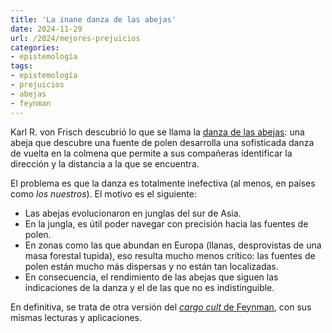 ```yaml
---
title: 'La inane danza de las abejas'
date: 2024-11-29
url: /2024/mejores-prejuicios
categories:
- epistemología
tags:
- epistemología
- prejuicios
- abejas
- feynman
---
```


Karl R. von Frisch descubrió lo que se llama la
[danza de las abejas](https://es.wikipedia.org/wiki/Danza_de_la_abeja): una abeja que descubre una fuente de polen desarrolla una sofisticada danza de vuelta en la colmena que permite a sus compañeras identificar la dirección y la distancia a la que se encuentra.

El problema es que la danza es totalmente inefectiva (al menos, en países como _los nuestros_). El motivo es el siguiente:

- Las abejas evolucionaron en junglas del sur de Asia.
- En la jungla, es útil poder navegar con precisión hacia las fuentes de polen.
- En zonas como las que abundan en Europa (llanas, desprovistas de una masa forestal tupida), eso resulta mucho menos crítico: las fuentes de polen están mucho más dispersas y no están tan localizadas.
- En consecuencia, el rendimiento de las abejas que siguen las indicaciones de la danza y el de las que no es indistinguible.

En definitiva, se trata de otra versión del [_cargo cult_ de Feynman](https://en.wikipedia.org/wiki/Surely_You%27re_Joking,_Mr._Feynman!), con sus mismas lecturas y aplicaciones.


